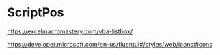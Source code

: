 # ScriptPos

https://excelmacromastery.com/vba-listbox/

https://developer.microsoft.com/en-us/fluentui#/styles/web/icons#icons
